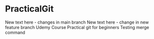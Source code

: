 # PracticalGit
New text here - changes in main branch
New text here - change in new feature branch
Udemy Course Practical git for beginners
Testing merge command
